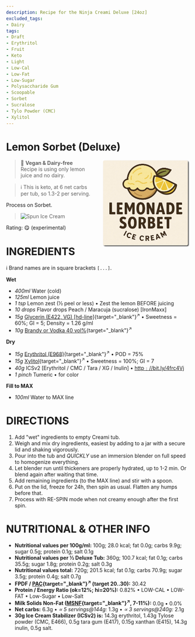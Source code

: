 ```yaml
---
description: Recipe for the Ninja Creami Deluxe [24oz]
excluded_tags:
- Dairy
tags:
- Draft
- Erythritol
- Fruit
- Keto
- Light
- Low-Cal
- Low-Fat
- Low-Sugar
- Polysaccharide Gum
- Scoopable
- Sorbet
- Sucralose
- Tylo Powder (CMC)
- Xylitol
---
```

# Lemon Sorbet (Deluxe)
<img style="float: right; margin-left: 1.5em;" width=240 alt="Logo" src="logo-lemon-sorbet.png" />

> 🌿 **Vegan & Dairy-free**<br />Recipe is using only lemon juice and no dairy.

> ℹ️ This is keto, at 6 net carbs per tub, so 1.3-2 per serving.

Process on Sorbet.

> <img width=360 alt="Spun Ice Cream" src="" class="zoomable" />

Rating: 😋 (experimental)

# INGREDIENTS

ℹ️ Brand names are in square brackets `[...]`.

**Wet**

  - _400ml_ Water (cold)
  - _125ml_ Lemon juice
  - _1 tsp_ Lemon zest (½ peel or less) • Zest the lemon BEFORE juicing
  - _10 drops_ Flavor drops Peach / Maracuja (sucralose) [IronMaxx]
  - _15g_ [Glycerin (E422, VG) \[hd-line\]](/ice-creamery/info/ingredients/#vegetable-glycerin-glycerol-vg-e422){target="_blank"}<sup>↗</sup> • Sweetness = 60%; GI = 5; Density = 1.26 g/ml
  - _10g_ [Brandy or Vodka 40 vol%](/ice-creamery/info/ingredients/#alcohol-ethanol){target="_blank"}<sup>↗</sup>

**Dry**

  - _15g_ [Erythritol (E968)](/ice-creamery/info/ingredients/#erythritol-e968){target="_blank"}<sup>↗</sup> • POD = 75%
  - _15g_ [Xylitol](/ice-creamery/info/ingredients/#xylitol-e967){target="_blank"}<sup>↗</sup> • Sweetness = 100%; GI = 7
  - _40g_ ICSv2 [Erythritol / CMC / Tara / XG / Inulin] • [http﹕//bit.ly/4frc4Vj](https://jhermann.github.io/ice-creamery/I/Ice%20Cream%20Stabilizer%20(ICS)/)
  - _1 pinch_ Tumeric • for color

**Fill to MAX**

  - _100ml_ Water to MAX line

# DIRECTIONS

 1. Add "wet" ingredients to empty Creami tub.
 1. Weigh and mix dry ingredients, easiest by adding to a jar with a secure lid and shaking vigorously.
 1. Pour into the tub and *QUICKLY* use an immersion blender on full speed to homogenize everything.
 1. Let blender run until thickeners are properly hydrated, up to 1-2 min. Or blend again after waiting that time.
 1. Add remaining ingredients (to the MAX line) and stir with a spoon.
 1. Put on the lid, freeze for 24h, then spin as usual. Flatten any humps before that.
 1. Process with RE-SPIN mode when not creamy enough after the first spin.

# NUTRITIONAL & OTHER INFO
- **Nutritional values per 100g/ml:** 100g; 28.0 kcal; fat 0.0g; carbs 9.9g; sugar 0.5g; protein 0.1g; salt 0.1g
- **Nutritional values per ½ Deluxe Tub:** 360g; 100.7 kcal; fat 0.1g; carbs 35.5g; sugar 1.8g; protein 0.2g; salt 0.3g
- **Nutritional values total:** 720g; 201.5 kcal; fat 0.1g; carbs 70.9g; sugar 3.5g; protein 0.4g; salt 0.7g
- **FPDF / [PAC](/ice-creamery/info/glossary/#potere-anti-congelante-pac){target="_blank"}<sup>↗</sup> (target 20..30):** 30.42
- **Protein / Energy Ratio (ok=12%; hi=20%):** 0.82% • LOW-CAL • LOW-FAT • Low-Sugar • Low-Salt
- **Milk Solids Non-Fat ([MSNF](/ice-creamery/info/glossary/#milk-solids-not-fat-msnf){target="_blank"}<sup>↗</sup>, 7-11%):** 0.0g • 0.0%
- **Net carbs:** 6.3g • *∝ 5 servings@144g:* 1.3g • *∝ 3 servings@240g:* 2.1g
- **30g Ice Cream Stabilizer (ICSv2) is:** 14.3g erythritol, 1.43g Tylose powder (CMC, E466), 
0.5g tara gum (E417), 0.15g xanthan (E415),
14.3g inulin, 0.5g salt.
